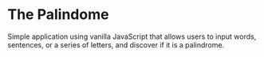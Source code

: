 # The Palindome

Simple application using vanilla JavaScript that allows users to input words, sentences, or a series of letters, and discover if it is a palindrome.
